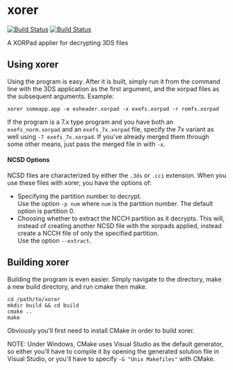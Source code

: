 # xorer
[![Build Status](https://travis-ci.org/archshift/xorer.svg?branch=master)](https://travis-ci.org/archshift/xorer)
[![Build Status](https://ci.appveyor.com/api/projects/status/9hrxmka4r8rey9e8?svg=true)](https://ci.appveyor.com/project/archshift/xorer)

A XORPad applier for decrypting 3DS files

## Using xorer
Using the program is easy. After it is built, simply run it from the command line with the 3DS application as the first argument, and the xorpad files as the subsequent arguments. Example:
```
xorer someapp.app -e exheader.xorpad -x exefs.xorpad -r romfs.xorpad
```
If the program is a 7.x type program and you have both an `exefs_norm.xorpad` and an `exefs_7x.xorpad` file, specify the 7x variant as well using `-7 exefs_7x.xorpad`. If you've already merged them through some other means, just pass the merged file in with `-x`.

#### NCSD Options
NCSD files are characterized by either the `.3ds` or `.cci` extension. When you use these files with xorer, you have the options of:
 - Specifying the partition number to decrypt.  
   Use the option `-p num` where `num` is the partition number. The default option is partition 0.
 - Choosing whether to extract the NCCH partition as it decrypts. This will, instead of creating another NCSD file with the xorpads applied, instead create a NCCH file of only the specified partition.  
   Use the option `--extract`.

## Building xorer
Building the program is even easier. Simply navigate to the directory, make a new build directory, and run cmake then make.
```
cd /path/to/xorer
mkdir build && cd build
cmake ..
make
```
Obviously you'll first need to install CMake in order to build xorer.

NOTE: Under Windows, CMake uses Visual Studio as the default generator, so either you'll have to compile it by opening the generated solution file in Visual Studio, or you'll have to specify `-G "Unix Makefiles"` with CMake.
